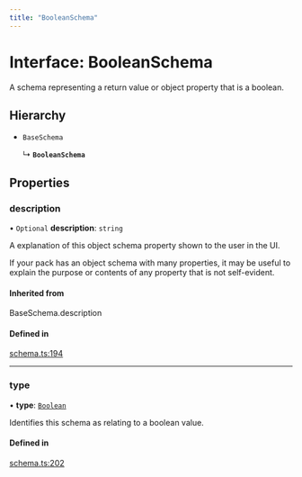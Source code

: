 ```yaml
---
title: "BooleanSchema"
---
```

# Interface: BooleanSchema

A schema representing a return value or object property that is a boolean.

## Hierarchy

- `BaseSchema`

  ↳ **`BooleanSchema`**

## Properties

### description

• `Optional` **description**: `string`

A explanation of this object schema property shown to the user in the UI.

If your pack has an object schema with many properties, it may be useful to
explain the purpose or contents of any property that is not self-evident.

#### Inherited from

BaseSchema.description

#### Defined in

[schema.ts:194](https://github.com/coda/packs-sdk/blob/main/schema.ts#L194)

___

### type

• **type**: [`Boolean`](../enums/ValueType.md#boolean)

Identifies this schema as relating to a boolean value.

#### Defined in

[schema.ts:202](https://github.com/coda/packs-sdk/blob/main/schema.ts#L202)
